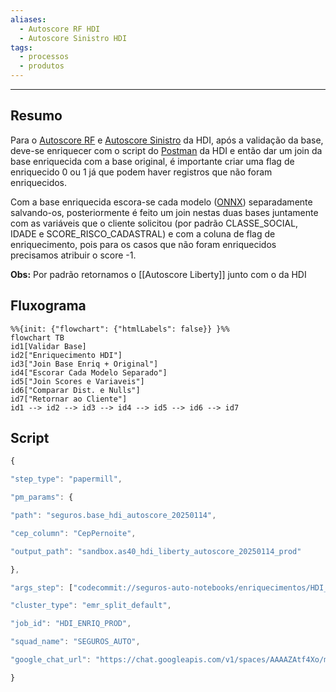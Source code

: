 ```yaml
---
aliases:
  - Autoscore RF HDI
  - Autoscore Sinistro HDI
tags:
  - processos
  - produtos
---
```

---
## Resumo

Para o [Autoscore RF](Autoscore%20Roubo%20e%20Furto.md) e [Autoscore Sinistro](Autoscore%20Sinistro.md) da HDI, após a validação da base, deve-se enriquecer com o script do [Postman](Postman.md) da HDI e então dar um join da base enriquecida com a base original, é importante criar uma flag de enriquecido 0 ou 1 já que podem haver registros que não foram enriquecidos.

Com a base enriquecida escora-se cada modelo ([ONNX](ONNX.md)) separadamente salvando-os, posteriormente é feito um join nestas duas bases juntamente com as variáveis que o cliente solicitou (por padrão CLASSE_SOCIAL, IDADE e SCORE_RISCO_CADASTRAL) e com a coluna de flag de enriquecimento, pois para os casos que não foram enriquecidos precisamos atribuir o score -1.

**Obs:** Por padrão retornamos o [[Autoscore Liberty]] junto com o da HDI

## Fluxograma

```mermaid
%%{init: {"flowchart": {"htmlLabels": false}} }%% 
flowchart TB
id1[Validar Base]
id2["Enriquecimento HDI"]
id3["Join Base Enriq + Original"]
id4["Escorar Cada Modelo Separado"]
id5["Join Scores e Variaveis"]
id6["Comparar Dist. e Nulls"]
id7["Retornar ao Cliente"]
id1 --> id2 --> id3 --> id4 --> id5 --> id6 --> id7
```

## Script

```javascript
{

"step_type": "papermill",

"pm_params": {

"path": "seguros.base_hdi_autoscore_20250114",

"cep_column": "CepPernoite",

"output_path": "sandbox.as40_hdi_liberty_autoscore_20250114_prod"

},

"args_step": ["codecommit://seguros-auto-notebooks/enriquecimentos/HDI_PROD.ipynb"],

"cluster_type": "emr_split_default",

"job_id": "HDI_ENRIQ_PROD",

"squad_name": "SEGUROS_AUTO",

"google_chat_url": "https://chat.googleapis.com/v1/spaces/AAAAZAtf4Xo/messages?key=AIzaSyDdI0hCZtE6vySjMm-WEfRq3CPzqKqqsHI&token=DF8DWXEgBTwtlemI4avQ4plHdwsjUe_CQh8qqbLvONg%3D"

}
```